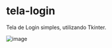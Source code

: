 # tela-login
Tela de Login simples, utilizando Tkinter.
 
![image](https://github.com/user-attachments/assets/1c4409d4-ae48-4328-9622-8b972e577b57)

